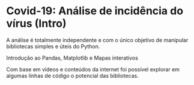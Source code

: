# Covid-19: Análise de incidência do vírus (Intro)

A análise é totalmente independente e com o único objetivo de manipular bibliotecas simples e úteis do Python.

Introdução ao Pandas, Matplotlib e Mapas interativos

Com base em vídeos e conteúdos da internet foi possível explorar em algumas linhas de código o potencial das bibliotecas.
